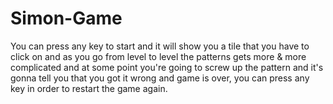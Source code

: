 # Simon-Game
You can press any key to start and it will show you a tile that you have to click on and as you go from level to level the patterns gets more & more complicated and at some point you're going to screw up the pattern and it's gonna tell you that you got it wrong and game is over, you can press any key in order to restart the game again.
